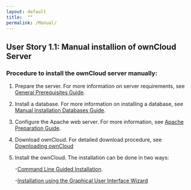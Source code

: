 ```yaml
---
layout: default
title:  ""
permalink: /Manual/
---
```


## User Story 1.1: Manual installion of ownCloud Server

### Procedure to install the ownCloud server manually:

1. Prepare the server. For more information on server requirements, see [General Prerequisites Guide](https://doc.owncloud.com/server/admin_manual/installation/manual_installation/manual_installation_prerequisites.html). 

2. Install a database. For more information on installing a database, see [Manual Installation Databases Guide](https://doc.owncloud.com/server/admin_manual/installation/manual_installation/manual_installation_db.html). 

3. Configure the Apache web server. For more information, see [Apache Preparation Guide](https://doc.owncloud.com/server/admin_manual/installation/manual_installation/manual_installation_apache.html). 

4. Download ownCloud. For detailed download procedure, see [Downloading ownCloud](https://sindhu4512.github.io/task/Downloading/)

5. Install the ownCloud. The installation can be done in two ways:

	-[Command Line Guided Installation](https://sindhu4512.github.io/task/CLI/). 
	
	-[Installation using the Graphical User Interface Wizard]()